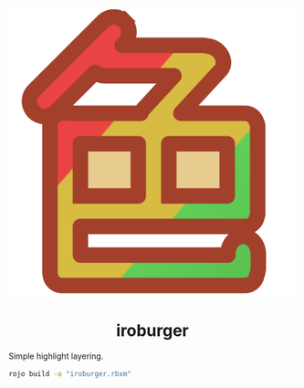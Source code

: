 <div align="center" width="800">
    <img alt="iroburger" src="iroburger.svg" />
    <h1>iroburger</h1>
</div>

Simple highlight layering.
```bash
rojo build -o "iroburger.rbxm"
```